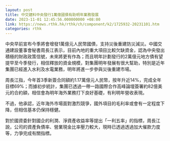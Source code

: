 ```yaml
---
layout: post
title: 中交建料中央發行1萬億國債有助明年業務發展
date: 2023-11-01 12:45:56.000000000 +08:00
link: https://news.rthk.hk/rthk/ch/component/k2/1725932-20231101.htm
categories: rthk
---
```


中央早前宣布今季將會增發1萬億元人民幣國債，支持災後重建防災減災。中國交通建設董事會秘書周長江表示，目前內地的重大項目比較欠缺資金，認為中央發出積極的財政政策信號，未來將更有作為；而且明年計劃發行的2萬億元地方債有望提早至今季發行，相信釋放的資金規模，對集團明年發展有很大幫助，特別是近年集團已經進入水利及水電業務，明年將進一步參與災後重建市場。

周長江指，今年首3季新簽合同額約1.17萬億元人民幣，按年升近14%，完成全年目標69%；而據初步統計，集團已透過一帶一路國際合作高峰論壇簽署約82億美元的合約額，相信會為明年海外業務打下良好基礎，有利明年營收表現。

不過，他承認，近年海外市場面對激烈競爭，國外項目的毛利率或會有一定程度下降，但相信基本仍保持穩健。

對於國資委針對國企的利潤、淨資產收益率等提出「一利五率」的指標，周長江說，公司的資產負債率、營業現金比率壓力較大，現時已透過透過加大催款力度等，力爭完成有關指標。

